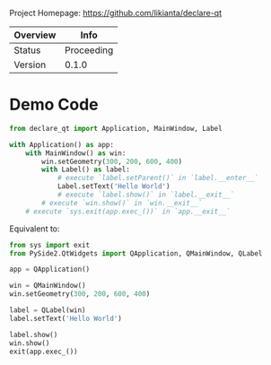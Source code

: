 Project Homepage: https://github.com/likianta/declare-qt

| Overview | Info       |
| -------- | ---------- |
| Status   | Proceeding |
| Version  | 0.1.0      |

# Demo Code

```py
from declare_qt import Application, MainWindow, Label

with Application() as app:
    with MainWindow() as win:
        win.setGeometry(300, 200, 600, 400)
        with Label() as label:
            # execute `label.setParent()` in `label.__enter__`
            Label.setText('Hello World')
            # execute `label.show()` in `label.__exit__`
        # execute `win.show()` in `win.__exit__`
    # execute `sys.exit(app.exec_())` in `app.__exit__`
```

Equivalent to:

```py
from sys import exit
from PySide2.QtWidgets import QApplication, QMainWindow, QLabel

app = QApplication()

win = QMainWindow()
win.setGeometry(300, 200, 600, 400)

label = QLabel(win)
label.setText('Hello World')

label.show()
win.show()
exit(app.exec_())
```
